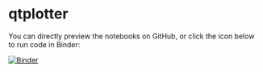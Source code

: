 # qtplotter
You can directly preview the notebooks on GitHub, or click the icon below to run code in Binder:

[![Binder](https://mybinder.org/badge_logo.svg)](https://mybinder.org/v2/gh/cover-me/qtplotter/master)
